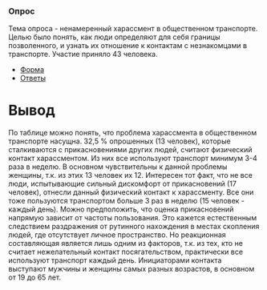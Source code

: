 ### Опроc
Тема опроса - ненамеренный харассмент в общественном транспорте. Целью было понять, как люди определяют для себя границы позволенного, и узнать их отношение к контактам с незнакомцами в транспорте. Участие приняло 43 человека.

* [Форма](https://docs.google.com/forms/d/1B7CcEE_PYHASKWn709x82odTIpoYNbPhZ8iyF9EGDsk/edit#responses)
* [Ответы](https://docs.google.com/spreadsheets/d/1YUCPum09Gr7XvSHCfybRZVL-0K1ws3IFew3_HV5Y5OY/edit?usp=sharing)

# Вывод
По таблице можно понять, что проблема харассмента в общественном транспорте насущна. 32,5 % опрошенных (13 человек), которые сталкиваются с прикасновениями других людей, считают физический контакт харассментом. Из них все используют транспорт минимум 3-4 раза в неделю. В основном чувствительны к данной проблемы женщины, т.к. из этих 13 человек их 12. Интересен тот факт, что не все люди, испытывающие сильный дискомфорт от прикасновений (17 человек), отнесли данный физический контакт к харассменту. Все они тоже пользуются транспортом больше 3 раз в неделю (15 человек - каждый день). Можно предположить, что оценка прикасновений напрямую зависит от частоты пользования. Это кажется естественным следствием раздражения от рутинного нахождения в местах скопления людей, где отсутствует личное пространство. Но реакционная составляющая является лишь одним из факторов, т.к. из тех, кто не считает нежелательный контакт посягательством, практически все используют транспорт каждый день. Инициаторами контакта выступают мужчины и женщины самых разных возрастов, в основном от 19 до 65 лет.
